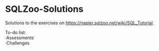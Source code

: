 # SQLZoo-Solutions
Solutions to the exercises on https://napier.sqlzoo.net/wiki/SQL_Tutorial.

To-do list:  
·Assessments  
·Challenges
